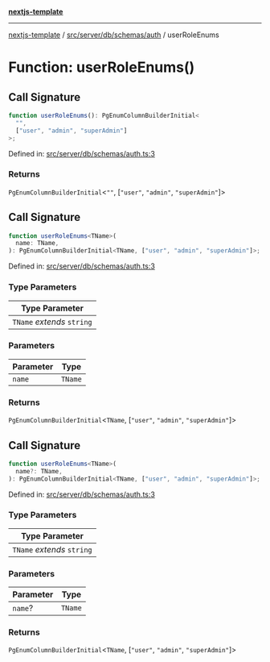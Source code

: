 [**nextjs-template**](../../../../../../README.md)

---

[nextjs-template](../../../../../../README.md) / [src/server/db/schemas/auth](../README.md) / userRoleEnums

# Function: userRoleEnums()

## Call Signature

```ts
function userRoleEnums(): PgEnumColumnBuilderInitial<
  "",
  ["user", "admin", "superAdmin"]
>;
```

Defined in: [src/server/db/schemas/auth.ts:3](https://github.com/Its-Satyajit/nextjs-template/blob/a020f2e64682696d16eea8be5c54d400aa09764e/src/server/db/schemas/auth.ts#L3)

### Returns

`PgEnumColumnBuilderInitial`\<`""`, \[`"user"`, `"admin"`, `"superAdmin"`\]\>

## Call Signature

```ts
function userRoleEnums<TName>(
  name: TName,
): PgEnumColumnBuilderInitial<TName, ["user", "admin", "superAdmin"]>;
```

Defined in: [src/server/db/schemas/auth.ts:3](https://github.com/Its-Satyajit/nextjs-template/blob/a020f2e64682696d16eea8be5c54d400aa09764e/src/server/db/schemas/auth.ts#L3)

### Type Parameters

| Type Parameter             |
| -------------------------- |
| `TName` _extends_ `string` |

### Parameters

| Parameter | Type    |
| --------- | ------- |
| `name`    | `TName` |

### Returns

`PgEnumColumnBuilderInitial`\<`TName`, \[`"user"`, `"admin"`, `"superAdmin"`\]\>

## Call Signature

```ts
function userRoleEnums<TName>(
  name?: TName,
): PgEnumColumnBuilderInitial<TName, ["user", "admin", "superAdmin"]>;
```

Defined in: [src/server/db/schemas/auth.ts:3](https://github.com/Its-Satyajit/nextjs-template/blob/a020f2e64682696d16eea8be5c54d400aa09764e/src/server/db/schemas/auth.ts#L3)

### Type Parameters

| Type Parameter             |
| -------------------------- |
| `TName` _extends_ `string` |

### Parameters

| Parameter | Type    |
| --------- | ------- |
| `name`?   | `TName` |

### Returns

`PgEnumColumnBuilderInitial`\<`TName`, \[`"user"`, `"admin"`, `"superAdmin"`\]\>
